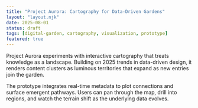 ```yaml
---
title: "Project Aurora: Cartography for Data-Driven Gardens"
layout: "layout.njk"
date: 2025-08-01
status: draft
tags: [digital-garden, cartography, visualization, prototype]
featured: true
---
```


Project Aurora experiments with interactive cartography that treats knowledge as a landscape. Building on 2025 trends in data-driven design, it renders content clusters as luminous territories that expand as new entries join the garden.

The prototype integrates real-time metadata to plot connections and surface emergent pathways. Users can pan through the map, drill into regions, and watch the terrain shift as the underlying data evolves.
